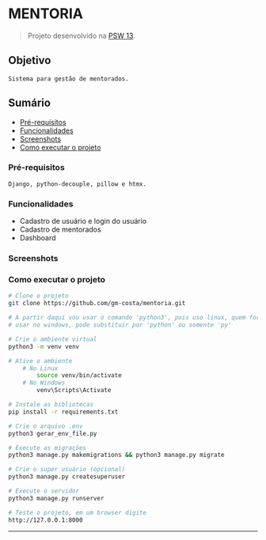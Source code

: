 # MENTORIA

> Projeto desenvolvido na [PSW 13](https://pythonando.com.br "Pythonando").

## Objetivo

    Sistema para gestão de mentorados.

## Sumário

- <a href='#pré-requesitos'>Pré-requisitos</a>
- <a href='#funcionalidades'>Funcionalidades</a>
- <a href='#screenshots'>Screenshots</a>
- <a href='#como-executar-o-projeto'>Como executar o projeto</a>

### Pré-requisitos

    Django, python-decouple, pillow e htmx.

### Funcionalidades

- Cadastro de usuário e login do usuário
- Cadastro de mentorados
- Dashboard

### Screenshots



### Como executar o projeto

```bash
# Clone o projeto
git clone https://github.com/gm-costa/mentoria.git

# A partir daqui vou usar o comando 'python3', pois uso linux, quem for 
# usar no windows, pode substituir por 'python' ou somente 'py'

# Crie o ambiente virtual
python3 -m venv venv

# Ative o ambiente
    # No Linux
        source venv/bin/activate
    # No Windows
        venv\Scripts\Activate

# Instale as bibliotecas
pip install -r requirements.txt

# Crie o arquivo .env
python3 gerar_env_file.py

# Execute as migrações
python3 manage.py makemigrations && python3 manage.py migrate

# Crie o super usuário (opcional)
python3 manage.py createsuperuser

# Execute o servidor
python3 manage.py runserver

# Teste o projeto, em um browser digite
http://127.0.0.1:8000

```

---
